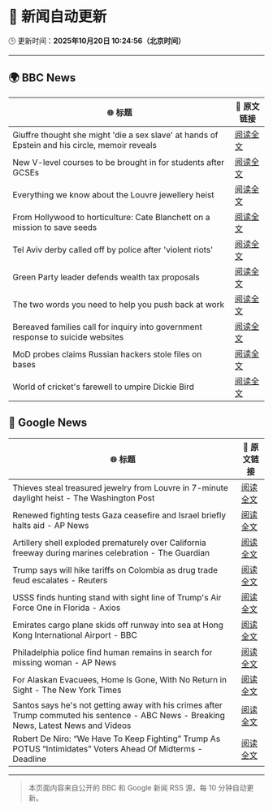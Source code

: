 # 🧠 新闻自动更新

🕒 更新时间：**2025年10月20日 10:24:56（北京时间）**

---

## 🌍 BBC News

| 🌐 标题 | 🔗 原文链接 |
|--------|-------------|
| Giuffre thought she might 'die a sex slave' at hands of Epstein and his circle, memoir reveals | [阅读全文](https://www.bbc.com/news/articles/c1e3leqx89zo?at_medium=RSS&at_campaign=rss) |
| New V-level courses to be brought in for students after GCSEs | [阅读全文](https://www.bbc.com/news/articles/clyzjp5n5kro?at_medium=RSS&at_campaign=rss) |
| Everything we know about the Louvre jewellery heist | [阅读全文](https://www.bbc.com/news/articles/cg7nrlkg0zxo?at_medium=RSS&at_campaign=rss) |
| From Hollywood to horticulture: Cate Blanchett on a mission to save seeds | [阅读全文](https://www.bbc.com/news/articles/cwy7ekl4yl8o?at_medium=RSS&at_campaign=rss) |
| Tel Aviv derby called off by police after 'violent riots' | [阅读全文](https://www.bbc.com/sport/football/articles/cgr4n07509wo?at_medium=RSS&at_campaign=rss) |
| Green Party leader defends wealth tax proposals | [阅读全文](https://www.bbc.com/news/articles/cly2nyz3ed2o?at_medium=RSS&at_campaign=rss) |
| The two words you need to help you push back at work | [阅读全文](https://www.bbc.com/news/articles/cn09eklpe24o?at_medium=RSS&at_campaign=rss) |
| Bereaved families call for inquiry into government response to suicide websites | [阅读全文](https://www.bbc.com/news/articles/c62e9v762pqo?at_medium=RSS&at_campaign=rss) |
| MoD probes claims Russian hackers stole files on bases | [阅读全文](https://www.bbc.com/news/articles/clykev1p79xo?at_medium=RSS&at_campaign=rss) |
| World of cricket's farewell to umpire Dickie Bird | [阅读全文](https://www.bbc.com/news/articles/c7816gyny22o?at_medium=RSS&at_campaign=rss) |

## 📰 Google News

| 🌐 标题 | 🔗 原文链接 |
|--------|-------------|
| Thieves steal treasured jewelry from Louvre in 7-minute daylight heist - The Washington Post | [阅读全文](https://news.google.com/rss/articles/CBMigwFBVV95cUxOMEE2ODFiSVhqWEdNZW9leXRnX2gtODA5QU1mdkFNVWhpMk1Bd0x0V3dBakJtUnM1ZnM1ZWF4em9qQVRYQWtSTXpqLWwwTU8zMHVxbk9hcDREZGNaNl9RQzMtRzlzZkpPS2ZyZGdrbzk3UGNEbmVPUnk2c0puOTlLWE1UMA?oc=5) |
| Renewed fighting tests Gaza ceasefire and Israel briefly halts aid - AP News | [阅读全文](https://news.google.com/rss/articles/CBMiqAFBVV95cUxOdVBjSzN1bk1nYmEzWERpd1hkd2ktTlM0MHJvR0NlZHhlTDloQ004MTA2bnFEaGxEM3ZVQ0xlbjhLN2pKR1lTZENxUUplWVJQTDRqWWhySnVaaHV4RnoxV1JHdGdxaDExbm1BcjVfUjdqWW94cmhmODBxRHVtUU9vTjg0TEtmV0NoclI5M1AyYUVHR3plZzFyMkkyWE9tWERJUUIyaTR4WmE?oc=5) |
| Artillery shell exploded prematurely over California freeway during marines celebration - The Guardian | [阅读全文](https://news.google.com/rss/articles/CBMimAFBVV95cUxOTTEyZVMzYXZoNExPSXFkZ3EtZnQycHU0N3BSWHI0YTJTYl93LXI3a2MwejY1T0drQktuLUtUb19uUnk3TjJlaUl1UGpOZlc1a21ESW1BMk9SSnRBazdsUWg2NEJfZ3hsc0dwdTU5TDdCX0N4RU1pcm5mOEd1d3pDVVI4MVdma1FIZ3M4cTlEMjhPMmptN0pJNQ?oc=5) |
| Trump says will hike tariffs on Colombia as drug trade feud escalates - Reuters | [阅读全文](https://news.google.com/rss/articles/CBMitAFBVV95cUxNdkdxaEhGVnNFY3JUbU9UVW5UYU12Y0loM09xdkF1SkdYTnoza2t2d2VRZ2dzNV9DWm00VGo1M3VoYk1GVWItZzk4WEl2TXBtMGExR0VNdmJXU1ZHa3BaOVlsLVBiOXVqcTdDUVZIV01CenQ4dDlDUWk3eDlqR1c0cHBfRVBLYThHZGk5U2c3aV9WZ2k0ZHR0TlRXRlZocXI1M1kxODZTeVdJLU0tNUE5UVpmNHg?oc=5) |
| USSS finds hunting stand with sight line of Trump's Air Force One in Florida - Axios | [阅读全文](https://news.google.com/rss/articles/CBMikwFBVV95cUxPaFpmODhuZTZUWGhEQW5KWVRjbGQyOXpXNVV0MHplNFA0SDVWOVRCX0pEV3BGamwzQjZwMlZNV3A4OVFTV1VmSkVtdXVGOTRjSGVEc0dDaGZlYmwta1RwdURGUHdMUmxiOW9nQmsyd09vUjRhdWxvRjNUNkhCbVUtOGloaTlJaVBMVXVxeF81UnppZmc?oc=5) |
| Emirates cargo plane skids off runway into sea at Hong Kong International Airport - BBC | [阅读全文](https://news.google.com/rss/articles/CBMiWkFVX3lxTFA4WnZFcjFEWDhqUWZHa2xpQ3lwdXNQZklfemNPaE1TVTYzTmNJSUVkSHFqRlNFMElRQ0I1ejdCSl9kZVBZT3RNc0EyRWtYWXU3SHlaY2ptOHFPQdIBX0FVX3lxTE8zSVdLRl9DM0RONktIdUt4WHg5SmRZRU9vWDRNc01EaDFvZTJidUJUZHpuVzU1ck1xRmhmZHJBMjZfYzdZVUtDSC12TnJWZjNrNEM2Yk0yTDlNZXRGdTdz?oc=5) |
| Philadelphia police find human remains in search for missing woman - AP News | [阅读全文](https://news.google.com/rss/articles/CBMipwFBVV95cUxNcWVwS0tQWkdlM2Z4WGFWd3lkLTIzT3c3TEdCanQ5WDlCd3dUUVJ4Rnl2OFVQd2lHTHRYODFHenZzdDEza3l0ZHVFbkU0TTFNMHFPajlpYld4UUJnYVZZd19KTUU0NUJwTjBLYUw2aHlCeVVQUl9xX3IyQWFmOFdsVWxpMkdqTDhHQ0RMS1h3dkdwS0hOOElxQnl0T3dGcUtjdVhDZDBsWQ?oc=5) |
| For Alaskan Evacuees, Home Is Gone, With No Return in Sight - The New York Times | [阅读全文](https://news.google.com/rss/articles/CBMiggFBVV95cUxNNU9ZZFVxc24wNlFqdkdtQ1AwQUpuc0wwVG5uVmlXRnY2UW1hcEtjWUhteXRJcEVmbUJKbkgzclEzeTNHMkRVQzdHV2ZOX3UzVXUycEQzYjlDcjV0MWFrWFNwQTlsWjBHaDY3WTRJQUt6YzkzXzdIRUNaU3Y3WHBuZmFn?oc=5) |
| Santos says he's not getting away with his crimes after Trump commuted his sentence - ABC News - Breaking News, Latest News and Videos | [阅读全文](https://news.google.com/rss/articles/CBMimgFBVV95cUxQazZITTJHZjdLSWZFZVItbmtZVlNUcVVBVjNMbEVOWlBxZldJX1RLWTI3UkZydWNHNlVPbU1ncjk4c3ZFT1dtZ1JjbW9NbW94dkhybGdwd3RacWFsR0gzVDJwdlc2Ym9vLVdBdnNZSlJjTUxGOFpJcVdtZlhzS1JoNVdlTloxRlFGa05WeEh6dDM1Ti1LV2hPVU9R0gGfAUFVX3lxTE5HZ2x2V2RlZDMxRmtQUjVkd2FXcmtHWDQxamtFUkE4TkhMbnNNUm01TTdobXd3YlRHSGkydzIycWluanpaMW85OFdaZWFUV2hDVjFTN0xiaFZXVEFOWTRtMUVXaVNZbzBpaF95Z2ZVUU9FS2R2WUZRdS1jeUEwZzRxd00yRDNEbndrTXBTYk9TcUVtemR6MHhkVDFjMGltcw?oc=5) |
| Robert De Niro: “We Have To Keep Fighting” Trump As POTUS “Intimidates” Voters Ahead Of Midterms - Deadline | [阅读全文](https://news.google.com/rss/articles/CBMijAFBVV95cUxPakRwRDlObnVtZTJaRVBuazBLb2VmeGd6XzZjOFBNY0xMQnFkeXFMb05KMjBTRS1PaWtwVEIxZnRQelZfQTVIdFUwTmhaWGZNLWpkSkxTajMwQ0FxckNPRHo2U2ZIaWNQSUpGaFZ1Zzdvdk53UXZFelQ4RzRjbkE1YnJSOFBCLUlmcDZiZw?oc=5) |

---
> 本页面内容来自公开的 BBC 和 Google 新闻 RSS 源，每 10 分钟自动更新。